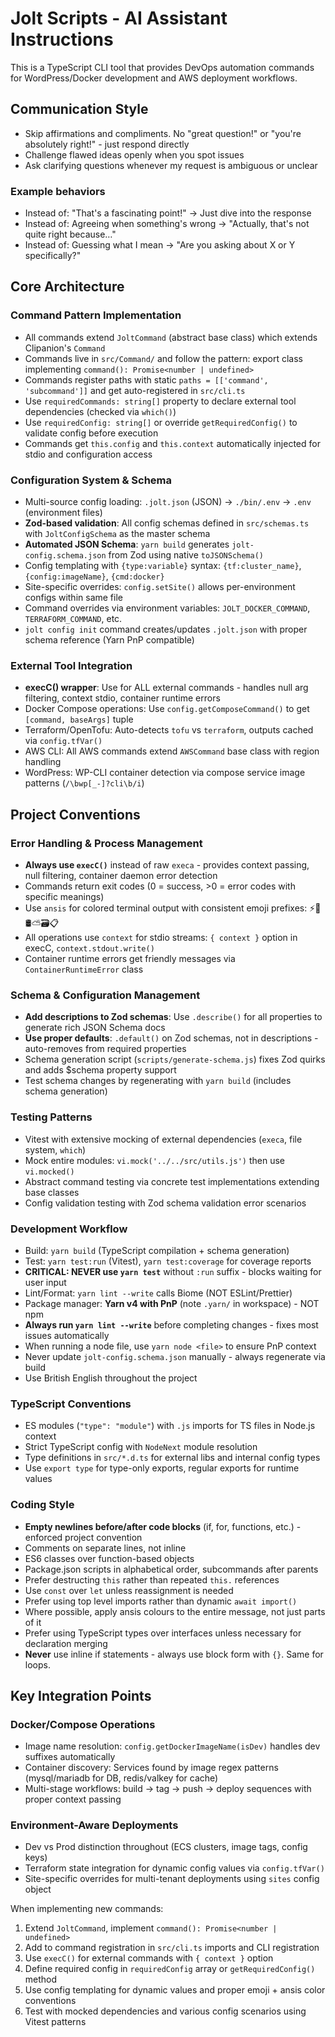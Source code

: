 # Jolt Scripts - AI Assistant Instructions

This is a TypeScript CLI tool that provides DevOps automation commands for WordPress/Docker development and AWS deployment workflows.

## Communication Style
- Skip affirmations and compliments. No "great question!" or "you're absolutely right!" - just respond directly
- Challenge flawed ideas openly when you spot issues
- Ask clarifying questions whenever my request is ambiguous or unclear

### Example behaviors

- Instead of: "That's a fascinating point!" → Just dive into the response
- Instead of: Agreeing when something's wrong → "Actually, that's not quite right because…"
- Instead of: Guessing what I mean → "Are you asking about X or Y specifically?"

## Core Architecture

### Command Pattern Implementation
- All commands extend `JoltCommand` (abstract base class) which extends Clipanion's `Command`
- Commands live in `src/Command/` and follow the pattern: export class implementing `command(): Promise<number | undefined>`
- Commands register paths with static `paths = [['command', 'subcommand']]` and get auto-registered in `src/cli.ts`
- Use `requiredCommands: string[]` property to declare external tool dependencies (checked via `which()`)
- Use `requiredConfig: string[]` or override `getRequiredConfig()` to validate config before execution
- Commands get `this.config` and `this.context` automatically injected for stdio and configuration access

### Configuration System & Schema
- Multi-source config loading: `.jolt.json` (JSON) → `./bin/.env` → `.env` (environment files)
- **Zod-based validation**: All config schemas defined in `src/schemas.ts` with `JoltConfigSchema` as the master schema
- **Automated JSON Schema**: `yarn build` generates `jolt-config.schema.json` from Zod using native `toJSONSchema()`
- Config templating with `{type:variable}` syntax: `{tf:cluster_name}`, `{config:imageName}`, `{cmd:docker}`
- Site-specific overrides: `config.setSite()` allows per-environment configs within same file
- Command overrides via environment variables: `JOLT_DOCKER_COMMAND`, `TERRAFORM_COMMAND`, etc.
- `jolt config init` command creates/updates `.jolt.json` with proper schema reference (Yarn PnP compatible)

### External Tool Integration
- **execC() wrapper**: Use for ALL external commands - handles null arg filtering, context stdio, container runtime errors
- Docker Compose operations: Use `config.getComposeCommand()` to get `[command, baseArgs]` tuple
- Terraform/OpenTofu: Auto-detects `tofu` vs `terraform`, outputs cached via `config.tfVar()`
- AWS CLI: All AWS commands extend `AWSCommand` base class with region handling
- WordPress: WP-CLI container detection via compose service image patterns (`/\bwp[_-]?cli\b/i`)

## Project Conventions

### Error Handling & Process Management
- **Always use `execC()`** instead of raw `execa` - provides context passing, null filtering, container daemon error detection
- Commands return exit codes (0 = success, >0 = error codes with specific meanings)
- Use `ansis` for colored terminal output with consistent emoji prefixes: ⚡🐳🛢️⛅🗃️📋
- All operations use `context` for stdio streams: `{ context }` option in execC, `context.stdout.write()`
- Container runtime errors get friendly messages via `ContainerRuntimeError` class

### Schema & Configuration Management
- **Add descriptions to Zod schemas**: Use `.describe()` for all properties to generate rich JSON Schema docs
- **Use proper defaults**: `.default()` on Zod schemas, not in descriptions - auto-removes from required properties
- Schema generation script (`scripts/generate-schema.js`) fixes Zod quirks and adds $schema property support
- Test schema changes by regenerating with `yarn build` (includes schema generation)

### Testing Patterns
- Vitest with extensive mocking of external dependencies (`execa`, file system, `which`)
- Mock entire modules: `vi.mock('../../src/utils.js')` then use `vi.mocked()`
- Abstract command testing via concrete test implementations extending base classes
- Config validation testing with Zod schema validation error scenarios

### Development Workflow
- Build: `yarn build` (TypeScript compilation + schema generation)
- Test: `yarn test:run` (Vitest), `yarn test:coverage` for coverage reports
- **CRITICAL: NEVER use `yarn test`** without `:run` suffix - blocks waiting for user input
- Lint/Format: `yarn lint --write` calls Biome (NOT ESLint/Prettier)
- Package manager: **Yarn v4 with PnP** (note `.yarn/` in workspace) - NOT npm
- **Always run `yarn lint --write`** before completing changes - fixes most issues automatically
- When running a node file, use `yarn node <file>` to ensure PnP context
- Never update `jolt-config.schema.json` manually - always regenerate via build
- Use British English throughout the project

### TypeScript Conventions
- ES modules (`"type": "module"`) with `.js` imports for TS files in Node.js context
- Strict TypeScript config with `NodeNext` module resolution
- Type definitions in `src/*.d.ts` for external libs and internal config types
- Use `export type` for type-only exports, regular exports for runtime values

### Coding Style
- **Empty newlines before/after code blocks** (if, for, functions, etc.) - enforced project convention
- Comments on separate lines, not inline
- ES6 classes over function-based objects
- Package.json scripts in alphabetical order, subcommands after parents
- Prefer destructing `this` rather than repeated `this.` references
- Use `const` over `let` unless reassignment is needed
- Prefer using top level imports rather than dynamic `await import()`
- Where possible, apply ansis colours to the entire message, not just parts of it
- Prefer using TypeScript types over interfaces unless necessary for declaration merging
- **Never** use inline if statements - always use block form with `{}`. Same for loops.

## Key Integration Points

### Docker/Compose Operations
- Image name resolution: `config.getDockerImageName(isDev)` handles dev suffixes automatically
- Container discovery: Services found by image regex patterns (mysql/mariadb for DB, redis/valkey for cache)
- Multi-stage workflows: build → tag → push → deploy sequences with proper context passing

### Environment-Aware Deployments
- Dev vs Prod distinction throughout (ECS clusters, image tags, config keys)
- Terraform state integration for dynamic config values via `config.tfVar()`
- Site-specific overrides for multi-tenant deployments using `sites` config object

When implementing new commands:
1. Extend `JoltCommand`, implement `command(): Promise<number | undefined>`
2. Add to command registration in `src/cli.ts` imports and CLI registration
3. Use `execC()` for external commands with `{ context }` option
4. Define required config in `requiredConfig` array or `getRequiredConfig()` method
5. Use config templating for dynamic values and proper emoji + ansis color conventions
6. Test with mocked dependencies and various config scenarios using Vitest patterns
